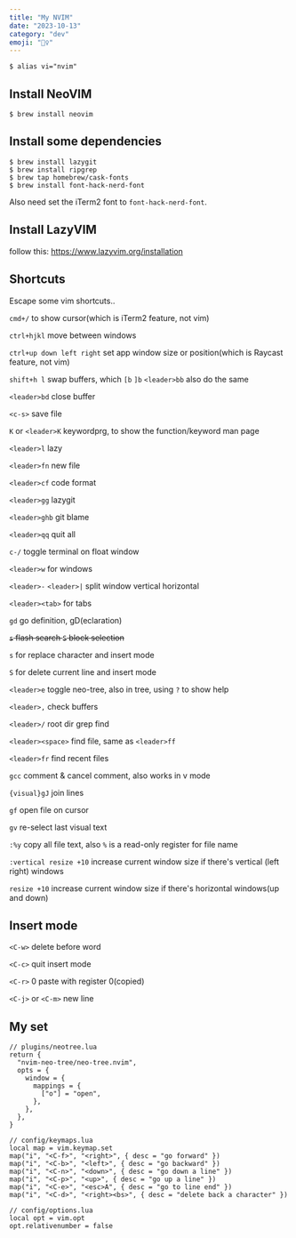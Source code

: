 ```yaml
---
title: "My NVIM"
date: "2023-10-13"
category: "dev"
emoji: "🦹‍♀️"
---
```



```
$ alias vi="nvim"
```

## Install NeoVIM

```
$ brew install neovim
```

## Install some dependencies

```
$ brew install lazygit
$ brew install ripgrep
$ brew tap homebrew/cask-fonts
$ brew install font-hack-nerd-font
```

Also need set the iTerm2 font to `font-hack-nerd-font`.

## Install LazyVIM

follow this: https://www.lazyvim.org/installation

## Shortcuts

Escape some vim shortcuts..

`cmd+/` to show cursor(which is iTerm2 feature, not vim)

`ctrl+hjkl` move between windows

`ctrl+up down left right` set app window size or position(which is Raycast feature, not vim)

`shift+h l` swap buffers, which `[b` `]b` `<leader>bb` also do the same

`<leader>bd` close buffer

`<c-s>` save file

`K` or `<leader>K` keywordprg, to show the function/keyword man page

`<leader>l` lazy

`<leader>fn` new file

`<leader>cf` code format

`<leader>gg` lazygit

`<leader>ghb` git blame

`<leader>qq` quit all

`c-/` toggle terminal on float window

`<leader>w` for windows

`<leader>-` `<leader>|` split window vertical horizontal

`<leader><tab>` for tabs

`gd` go definition, gD(eclaration)

~~`s` flash search `S` block selection~~

`s` for replace character and insert mode

`S` for delete current line and insert mode

`<leader>e` toggle neo-tree, also in tree, using `?` to show help

`<leader>,` check buffers

`<leader>/` root dir grep find

`<leader><space>` find file, same as `<leader>ff`

`<leader>fr` find recent files

`gcc` comment & cancel comment, also works in v mode

`{visual}gJ` join lines

`gf` open file on cursor

`gv` re-select last visual text

`:%y` copy all file text, also `%` is a read-only register for file name

`:vertical resize +10` increase current window size if there's vertical (left right) windows

`resize +10` increase current window size if there's horizontal windows(up and down)

## Insert mode

`<C-w>` delete before word

`<C-c>` quit insert mode

`<C-r>` 0 paste with register 0(copied)

`<C-j>` or `<C-m>` new line


## My set

```
// plugins/neotree.lua
return {
  "nvim-neo-tree/neo-tree.nvim",
  opts = {
    window = {
      mappings = {
        ["o"] = "open",
      },
    },
  },
}
```

```
// config/keymaps.lua
local map = vim.keymap.set
map("i", "<C-f>", "<right>", { desc = "go forward" })
map("i", "<C-b>", "<left>", { desc = "go backward" })
map("i", "<C-n>", "<down>", { desc = "go down a line" })
map("i", "<C-p>", "<up>", { desc = "go up a line" })
map("i", "<C-e>", "<esc>A", { desc = "go to line end" })
map("i", "<C-d>", "<right><bs>", { desc = "delete back a character" })
```

```
// config/options.lua
local opt = vim.opt
opt.relativenumber = false
```
